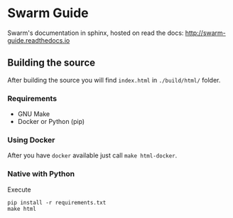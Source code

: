 # Swarm Guide

Swarm's documentation in sphinx, hosted on read the docs:
http://swarm-guide.readthedocs.io

## Building the source

After building the source you will find `index.html` in `./build/html/` folder.

### Requirements

- GNU Make
- Docker or Python (pip)

### Using Docker

After you have `docker` available just call `make html-docker`.

### Native with Python

Execute
```
pip install -r requirements.txt
make html
```

